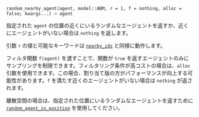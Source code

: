 ```
random_nearby_agent(agent, model::ABM, r = 1, f = nothing, alloc = false; kwargs...) → agent
```

指定された `agent` の位置の近くにいるランダムなエージェントを返すか、近くにエージェントがいない場合は `nothing` を返します。

引数 `r` の値と可能なキーワードは [`nearby_ids`](@ref) と同様に動作します。

フィルタ関数 `f(agent)` を渡すことで、関数が `true` を返すエージェントのみにサンプリングを制限できます。フィルタリング条件が高コストの場合は、`alloc` 引数を使用できます。この場合、割り当て版の方がパフォーマンスが向上する可能性があります。`f` を満たす近くのエージェントがいない場合は `nothing` が返されます。

離散空間の場合は、指定された位置にいるランダムなエージェントを返すために [`random_agent_in_position`](@ref) を使用してください。
